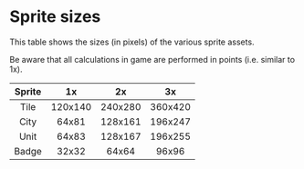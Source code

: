 # Sprite sizes
This table shows the sizes (in pixels) of the various sprite assets.

Be aware that all calculations in game are performed in points (i.e. similar to 1x).

| Sprite | 1x | 2x | 3x |
|:---:|:---:|:---:|:---:|
| Tile | 120x140 | 240x280 | 360x420 |
| City | 64x81 | 128x161 | 196x247 |
| Unit | 64x83 | 128x167 | 196x255 |
| Badge | 32x32 | 64x64 | 96x96 |
